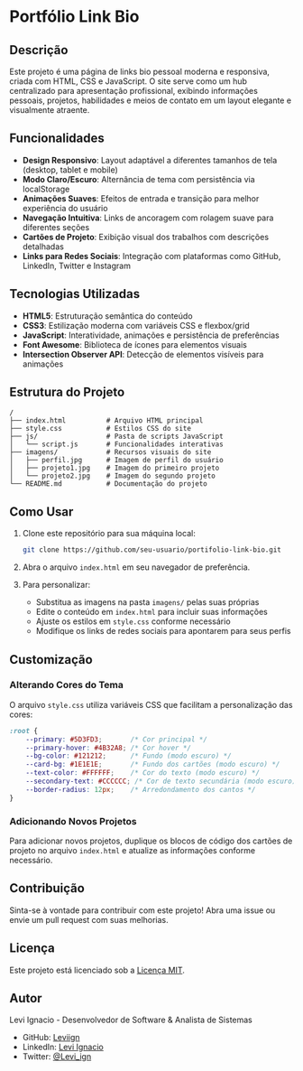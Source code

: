 # Portfólio Link Bio

## Descrição

Este projeto é uma página de links bio pessoal moderna e responsiva, criada com HTML, CSS e JavaScript. O site serve como um hub centralizado para apresentação profissional, exibindo informações pessoais, projetos, habilidades e meios de contato em um layout elegante e visualmente atraente.

## Funcionalidades

- **Design Responsivo**: Layout adaptável a diferentes tamanhos de tela (desktop, tablet e mobile)
- **Modo Claro/Escuro**: Alternância de tema com persistência via localStorage
- **Animações Suaves**: Efeitos de entrada e transição para melhor experiência do usuário
- **Navegação Intuitiva**: Links de ancoragem com rolagem suave para diferentes seções
- **Cartões de Projeto**: Exibição visual dos trabalhos com descrições detalhadas
- **Links para Redes Sociais**: Integração com plataformas como GitHub, LinkedIn, Twitter e Instagram

## Tecnologias Utilizadas

- **HTML5**: Estruturação semântica do conteúdo
- **CSS3**: Estilização moderna com variáveis CSS e flexbox/grid
- **JavaScript**: Interatividade, animações e persistência de preferências
- **Font Awesome**: Biblioteca de ícones para elementos visuais
- **Intersection Observer API**: Detecção de elementos visíveis para animações

## Estrutura do Projeto

```
/
├── index.html          # Arquivo HTML principal
├── style.css           # Estilos CSS do site
├── js/                 # Pasta de scripts JavaScript
│   └── script.js       # Funcionalidades interativas
├── imagens/            # Recursos visuais do site
│   ├── perfil.jpg      # Imagem de perfil do usuário
│   ├── projeto1.jpg    # Imagem do primeiro projeto
│   └── projeto2.jpg    # Imagem do segundo projeto
└── README.md           # Documentação do projeto
```

## Como Usar

1. Clone este repositório para sua máquina local:
   ```bash
   git clone https://github.com/seu-usuario/portifolio-link-bio.git
   ```

2. Abra o arquivo `index.html` em seu navegador de preferência.

3. Para personalizar:
   - Substitua as imagens na pasta `imagens/` pelas suas próprias
   - Edite o conteúdo em `index.html` para incluir suas informações
   - Ajuste os estilos em `style.css` conforme necessário
   - Modifique os links de redes sociais para apontarem para seus perfis

## Customização

### Alterando Cores do Tema

O arquivo `style.css` utiliza variáveis CSS que facilitam a personalização das cores:

```css
:root {
    --primary: #5D3FD3;       /* Cor principal */
    --primary-hover: #4B32A8; /* Cor hover */
    --bg-color: #121212;      /* Fundo (modo escuro) */
    --card-bg: #1E1E1E;       /* Fundo dos cartões (modo escuro) */
    --text-color: #FFFFFF;    /* Cor do texto (modo escuro) */
    --secondary-text: #CCCCCC; /* Cor de texto secundária (modo escuro) */
    --border-radius: 12px;    /* Arredondamento dos cantos */
}
```

### Adicionando Novos Projetos

Para adicionar novos projetos, duplique os blocos de código dos cartões de projeto no arquivo `index.html` e atualize as informações conforme necessário.

## Contribuição

Sinta-se à vontade para contribuir com este projeto! Abra uma issue ou envie um pull request com suas melhorias.

## Licença

Este projeto está licenciado sob a [Licença MIT](LICENSE).

## Autor

Levi Ignacio - Desenvolvedor de Software & Analista de Sistemas
- GitHub: [Leviign](https://github.com/Leviign)
- LinkedIn: [Levi Ignacio](https://www.linkedin.com/in/leviignacio/)
- Twitter: [@Levi_ign](https://x.com/Levi_ign)
